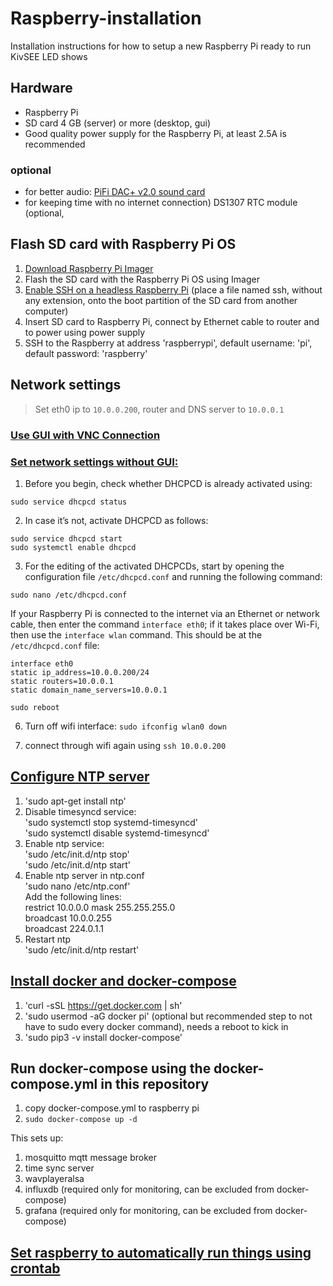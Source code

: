 # Raspberry-installation

Installation instructions for how to setup a new Raspberry Pi ready to run KivSEE LED shows

## Hardware

* Raspberry Pi
* SD card 4 GB (server) or more (desktop, gui)
* Good quality power supply for the Raspberry Pi, at least 2.5A is recommended

### optional
* for better audio: [PiFi DAC+ v2.0 sound card](readme-pifi.md) 
* for keeping time with no internet connection)
DS1307 RTC module (optional, 
## Flash SD card with Raspberry Pi OS

   1. [Download Raspberry Pi Imager](https://www.raspberrypi.org/downloads/)
   2. Flash the SD card with the Raspberry Pi OS using Imager
   3. [Enable SSH on a headless Raspberry Pi](https://www.raspberrypi.org/documentation/remote-access/ssh/) (place a file named ssh, without any extension, onto the boot partition of the SD card from another computer)
   4. Insert SD card to Raspberry Pi, connect by Ethernet cable to router and to power using power supply
   5. SSH to the Raspberry at address 'raspberrypi', default username: 'pi', default password: 'raspberry'

## Network settings

> Set eth0 ip to `10.0.0.200`, router and DNS server to `10.0.0.1`

### [Use GUI with VNC Connection](README-vnc.md)

### [Set network settings without GUI:](https://www.ionos.com/digitalguide/server/configuration/provide-raspberry-pi-with-a-static-ip-address/)

<!-- ## Assign a static private IP address to Raspberry Pi  -->

<!-- #### with DHCPCD  -->

1. Before you begin, check whether DHCPCD is already activated using:
```
sudo service dhcpcd status
```

2. In case it’s not, activate DHCPCD as follows:
```
sudo service dhcpcd start
sudo systemctl enable dhcpcd
```

<!-- 3. Now make sure that the configuration of the file `/etc/network/interfaces` has the original status. For this, the ‘iface’ configuration needs to be set at ‘manual’ for the interfaces. -->

3. For the editing of the activated DHCPCDs, start by opening the configuration file `/etc/dhcpcd.conf` and running the following command:

```
sudo nano /etc/dhcpcd.conf
```

If your Raspberry Pi is connected to the internet via an Ethernet or network cable, then enter the command `interface eth0`; if it takes place over Wi-Fi, then use the `interface wlan` command. This should be at the `/etc/dhcpcd.conf` file:

```
interface eth0
static ip_address=10.0.0.200/24
static routers=10.0.0.1
static domain_name_servers=10.0.0.1
```

`sudo reboot`

   
6. Turn off wifi interface:
   `sudo ifconfig wlan0 down`

7. connect through wifi again using `ssh 10.0.0.200`

## [Configure NTP server](http://raspberrypi.tomasgreno.cz/ntp-client-and-server.html)

   1. 'sudo apt-get install ntp'
   2. Disable timesyncd service: \
      'sudo systemctl stop systemd-timesyncd' \
      'sudo systemctl disable systemd-timesyncd'
   3. Enable ntp service: \
      'sudo /etc/init.d/ntp stop' \
      'sudo /etc/init.d/ntp start'
   4. Enable ntp server in ntp.conf \
      'sudo nano /etc/ntp.conf' \
      Add the following lines: \
         restrict 10.0.0.0 mask 255.255.255.0 \
         broadcast 10.0.0.255 \
         broadcast 224.0.1.1
   5. Restart ntp \
      'sudo /etc/init.d/ntp restart'

## [Install docker and docker-compose](https://dev.to/rohansawant/installing-docker-and-docker-compose-on-the-raspberry-pi-in-5-simple-steps-3mgl)

   1. 'curl -sSL <https://get.docker.com> | sh'
   2. 'sudo usermod -aG docker pi' (optional but recommended step to not have to sudo every docker command), needs a reboot to kick in
   3. 'sudo pip3 -v install docker-compose'

## Run docker-compose using the docker-compose.yml in this repository

   1. copy docker-compose.yml to raspberry pi
   2. `sudo docker-compose up -d`

   This sets up:
   1. mosquitto mqtt message broker
   2. time sync server
   3. wavplayeralsa
   4. influxdb (required only for monitoring, can be excluded from docker-compose)
   5. grafana (required only for monitoring, can be excluded from docker-compose)


## [Set raspberry to automatically run things using crontab](https://www.dexterindustries.com/howto/auto-run-python-programs-on-the-raspberry-pi/)

